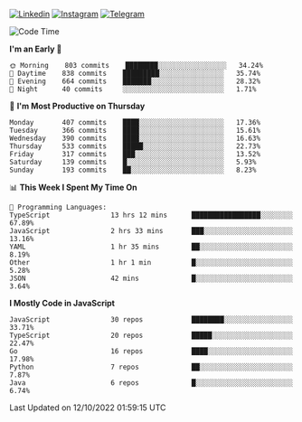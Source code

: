 [![Linkedin](https://img.shields.io/badge/-Archie-blue?style=flat-square&labelColor=gray&logo=Linkedin&logoColor=white&link=https://www.linkedin.com/in/archisdi)](https://www.linkedin.com/in/archisdi)
[![Instagram](https://img.shields.io/badge/-@archisdi-orange?style=flat-square&labelColor=gray&logo=Instagram&logoColor=white&link=https://www.instagram.com/archisdi)](https://www.instagram.com/archisdi)
[![Telegram](https://img.shields.io/badge/-aai-informational?style=flat-square&labelColor=gray&logo=telegram&logoColor=white&link=https://t.me/archisdi)](https://t.me/archisdi)

<!--START_SECTION:waka-->
![Code Time](http://img.shields.io/badge/Code%20Time-1%2C733%20hrs%2025%20mins-blue)

**I'm an Early 🐤** 

```text
🌞 Morning    803 commits    ████████░░░░░░░░░░░░░░░░░   34.24% 
🌆 Daytime    838 commits    █████████░░░░░░░░░░░░░░░░   35.74% 
🌃 Evening    664 commits    ███████░░░░░░░░░░░░░░░░░░   28.32% 
🌙 Night      40 commits     ░░░░░░░░░░░░░░░░░░░░░░░░░   1.71%

```
📅 **I'm Most Productive on Thursday** 

```text
Monday       407 commits    ████░░░░░░░░░░░░░░░░░░░░░   17.36% 
Tuesday      366 commits    ████░░░░░░░░░░░░░░░░░░░░░   15.61% 
Wednesday    390 commits    ████░░░░░░░░░░░░░░░░░░░░░   16.63% 
Thursday     533 commits    █████░░░░░░░░░░░░░░░░░░░░   22.73% 
Friday       317 commits    ███░░░░░░░░░░░░░░░░░░░░░░   13.52% 
Saturday     139 commits    █░░░░░░░░░░░░░░░░░░░░░░░░   5.93% 
Sunday       193 commits    ██░░░░░░░░░░░░░░░░░░░░░░░   8.23%

```


📊 **This Week I Spent My Time On** 

```text
💬 Programming Languages: 
TypeScript               13 hrs 12 mins      █████████████████░░░░░░░░   67.89% 
JavaScript               2 hrs 33 mins       ███░░░░░░░░░░░░░░░░░░░░░░   13.16% 
YAML                     1 hr 35 mins        ██░░░░░░░░░░░░░░░░░░░░░░░   8.19% 
Other                    1 hr 1 min          █░░░░░░░░░░░░░░░░░░░░░░░░   5.28% 
JSON                     42 mins             █░░░░░░░░░░░░░░░░░░░░░░░░   3.64%

```

**I Mostly Code in JavaScript** 

```text
JavaScript               30 repos            ████████░░░░░░░░░░░░░░░░░   33.71% 
TypeScript               20 repos            █████░░░░░░░░░░░░░░░░░░░░   22.47% 
Go                       16 repos            ████░░░░░░░░░░░░░░░░░░░░░   17.98% 
Python                   7 repos             ██░░░░░░░░░░░░░░░░░░░░░░░   7.87% 
Java                     6 repos             █░░░░░░░░░░░░░░░░░░░░░░░░   6.74%

```



 Last Updated on 12/10/2022 01:59:15 UTC
<!--END_SECTION:waka-->